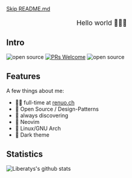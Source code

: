 [Skip README.md](#skip)

<p align="center" style="font-size: 1.25em">
  Hello world 👋🐱‍💻
</p>

## Intro

![open source](https://img.shields.io/badge/open_source-%E2%9D%A4-FF506D)
[![PRs Welcome](https://img.shields.io/badge/PRs-welcome-19F9D8.svg)](http://makeapullrequest.com)
![open source](https://img.shields.io/badge/i18n-🇬🇧-FFCC99)

## Features

A few things about me:

- :man_technologist: full-time at [renuo.ch](https://renuo.ch)
- :seedling: Open Source / Design-Patterns
- :telescope: always discovering
- :pencil: Neovim
- :penguin: Linux/GNU Arch
- :rocket: Dark theme

## Statistics

![Liberatys's github stats](https://github-readme-stats.vercel.app/api?username=liberatys&show_icons=true&title_color=FF506D&icon_color=77614b&text_color=19F9D8&bg_color=141321&border_radius=8)

<div id="skip"></div>
